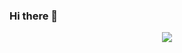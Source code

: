 ### Hi there 👋

<p align="center">
  <img alig src="https://media.giphy.com/media/cAK8OcW2Fe9KaG6oO1/giphy.gif" />
</p>

